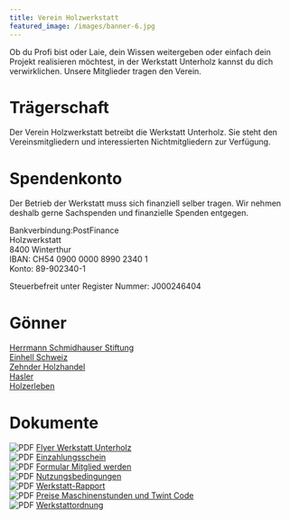 ```yaml
---
title: Verein Holzwerkstatt
featured_image: /images/banner-6.jpg
---
```


Ob du Profi bist oder Laie, dein Wissen weitergeben oder einfach dein Projekt realisieren möchtest,
in der Werkstatt Unterholz kannst du dich verwirklichen. Unsere Mitglieder tragen den Verein.

# Trägerschaft

Der Verein Holzwerkstatt betreibt die Werkstatt Unterholz.
Sie steht den Vereinsmitgliedern und interessierten Nichtmitgliedern zur Verfügung.

# Spendenkonto

Der Betrieb der Werkstatt muss sich finanziell selber tragen.
Wir nehmen deshalb gerne Sachspenden und finanzielle Spenden entgegen.

Bankverbindung:PostFinance  
Holzwerkstatt  
8400 Winterthur  
IBAN: CH54 0900 0000 8990 2340 1  
Konto: 89-902340-1  

Steuerbefreit unter Register Nummer: J000246404

# Gönner

[Herrmann Schmidhauser Stiftung](https://www.schmidhauser-stiftung.ch/)  
[Einhell Schweiz](https://www.einhell.com/)  
[Zehnder Holzhandel](https://www.zehnder-handel.ch/)  
[Hasler](https://www.hasler.ch/)  
[Holzerleben](http://www.holzerleben.ch/)

# Dokumente

![PDF](/images/pdf.png) [Flyer Werkstatt Unterholz](/documents/unterholz-flyer.pdf)  
![PDF](/images/pdf.png) [Einzahlungsschein](/documents/unterholz-rechnung.pdf)  
![PDF](/images/pdf.png) [Formular Mitglied werden](/documents/unterholz-anmeldung.pdf)  
![PDF](/images/pdf.png) [Nutzungsbedingungen](/documents/unterholz-nutzungsbedingungen.pdf)  
![PDF](/images/pdf.png) [Werkstatt-Rapport](/documents/unterholz-dauerrapport.pdf)  
![PDF](/images/pdf.png) [Preise Maschinenstunden und Twint Code](/documents/unterholz-preisliste.pdf)  
![PDF](/images/pdf.png) [Werkstattordnung](/documents/unterholz-werkstattordnung.pdf)  
